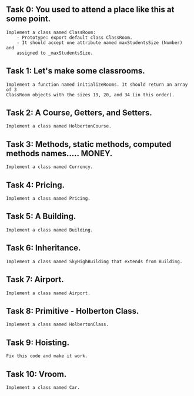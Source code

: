 ## Task 0: You used to attend a place like this at some point.

    Implement a class named ClassRoom:
        - Prototype: export default class ClassRoom.
        - It should accept one attribute named maxStudentsSize (Number) and
        assigned to _maxStudentsSize.

## Task 1: Let's make some classrooms.

    Implement a function named initializeRooms. It should return an array of 3
    ClassRoom objects with the sizes 19, 20, and 34 (in this order).

## Task 2: A Course, Getters, and Setters.

    Implement a class named HolbertonCourse.

## Task 3: Methods, static methods, computed methods names..... MONEY.

    Implement a class named Currency.

## Task 4: Pricing.

    Implement a class named Pricing.

## Task 5: A Building.

    Implement a class named Building.

## Task 6: Inheritance.

    Implement a class named SkyHighBuilding that extends from Building.

## Task 7: Airport.

    Implement a class named Airport.

## Task 8: Primitive - Holberton Class.

    Implement a class named HolbertonClass.

## Task 9: Hoisting.

    Fix this code and make it work.

## Task 10: Vroom.

    Implement a class named Car.
